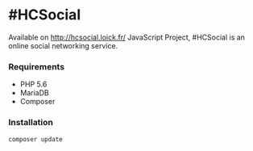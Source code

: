 # #HCSocial #

Available on http://hcsocial.loick.fr/
JavaScript Project, #HCSocial is an online social networking service.

### Requirements ###
* PHP 5.6
* MariaDB
* Composer

### Installation ###
```
composer update
```
